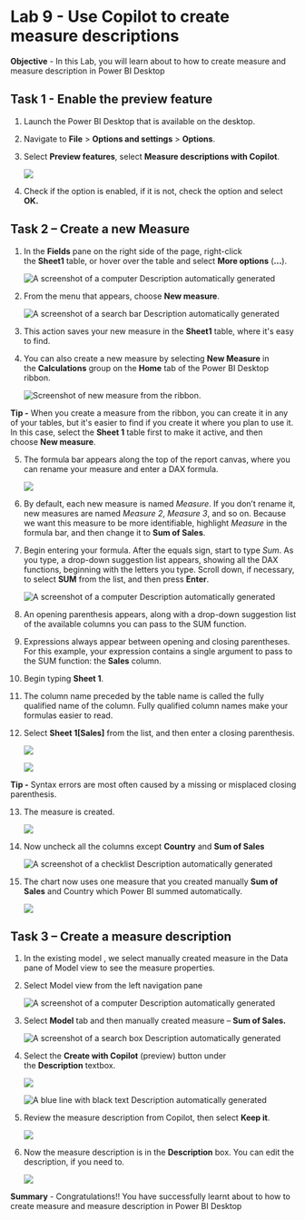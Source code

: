 # Lab 9 - Use Copilot to create measure descriptions

**Objective** - In this Lab, you will learn about to how to create measure and measure description in Power BI Desktop

## Task 1 - Enable the preview feature

1.  Launch the Power BI Desktop that is available on the desktop.

2.  Navigate to **File** \> **Options and settings** \> **Options**.

3.  Select **Preview features**, select **Measure descriptions with
    Copilot**.

    ![](./media/media9/image1.png)

4.  Check if the option is enabled, if it is not, check the option and
    select **OK.**

## Task 2 – Create a new Measure

1.  In the **Fields** pane on the right side of the page, right-click
    the **Sheet1** table, or hover over the table and select **More
    options** (**...**).

    ![A screenshot of a computer Description automatically
generated](./media/media9/image2.png)

2.  From the menu that appears, choose **New measure**.

    ![A screenshot of a search bar Description automatically
generated](./media/media9/image3.png)

3.  This action saves your new measure in the **Sheet1** table, where
    it's easy to find.

4.  You can also create a new measure by selecting **New Measure** in
    the **Calculations** group on the **Home** tab of the Power BI
    Desktop ribbon.

    ![Screenshot of new measure from the ribbon.](./media/media9/image4.png)

**Tip -** When you create a measure from the ribbon, you can create it
in any of your tables, but it's easier to find if you create it where
you plan to use it. In this case, select the **Sheet 1** table first to
make it active, and then choose **New measure**.

5.  The formula bar appears along the top of the report canvas, where
    you can rename your measure and enter a DAX formula.

    ![](./media/media9/image5.png)

6.  By default, each new measure is named *Measure*. If you don’t rename
    it, new measures are named *Measure 2*, *Measure 3*, and so on.
    Because we want this measure to be more identifiable,
    highlight *Measure* in the formula bar, and then change it to **Sum
    of Sales**.

7.  Begin entering your formula. After the equals sign, start to
    type *Sum*. As you type, a drop-down suggestion list appears,
    showing all the DAX functions, beginning with the letters you type.
    Scroll down, if necessary, to select **SUM** from the list, and then
    press **Enter**.

    ![A screenshot of a computer Description automatically
generated](./media/media9/image6.png)

8.  An opening parenthesis appears, along with a drop-down suggestion
    list of the available columns you can pass to the SUM function.

9.  Expressions always appear between opening and closing parentheses.
    For this example, your expression contains a single argument to pass
    to the SUM function: the **Sales** column.

10. Begin typing **Sheet 1**.

11. The column name preceded by the table name is called the fully
    qualified name of the column. Fully qualified column names make your
    formulas easier to read.

12. Select **Sheet 1\[Sales\]** from the list, and then enter a closing
    parenthesis.

    ![](./media/media9/image7.png)

    ![](./media/media9/image8.png)

**Tip -** Syntax errors are most often caused by a missing or misplaced
closing parenthesis.

13. The measure is created.

    ![](./media/media9/image9.png)

14. Now uncheck all the columns except **Country** and **Sum of Sales**

    ![A screenshot of a checklist Description automatically
generated](./media/media9/image10.png)

15. The chart now uses one measure that you created manually **Sum of
    Sales** and Country which Power BI summed automatically.

    ![](./media/media9/image11.png)

## Task 3 – Create a measure description

1.  In the existing model , we select manually created measure in the
    Data pane of Model view to see the measure properties.

2.  Select Model view from the left navigation pane

    ![A screenshot of a computer Description automatically
generated](./media/media9/image12.png)

3.  Select **Model** tab and then manually created measure – **Sum of
    Sales.**

    ![A screenshot of a search box Description automatically
generated](./media/media9/image13.png)

4.  Select the **Create with Copilot** (preview) button under
    the **Description** textbox.

    ![](./media/media9/image14.png)

    ![A blue line with black text Description automatically
generated](./media/media9/image15.png)

5.  Review the measure description from Copilot, then select **Keep
    it**.

    ![](./media/media9/image16.png)

6.  Now the measure description is in the **Description** box. You can
    edit the description, if you need to.

    ![](./media/media9/image17.png)

**Summary** - Congratulations!! You have successfully learnt about to how to create measure and measure description in Power BI Desktop
